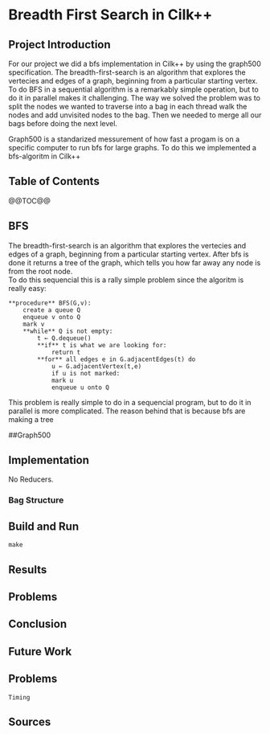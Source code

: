 # Breadth First Search in Cilk++ 



## Project Introduction

For our project we did a bfs implementation in Cilk++ by using the graph500 specification. The breadth-first-search is an 
algorithm that explores the vertecies and edges of a graph, beginning from a particular starting vertex. To do BFS in a sequential 
algorithm is a remarkably simple operation, but to do it in parallel makes it challenging. The way we solved the problem was to split 
the nodes we wanted to traverse into a bag in each thread walk the nodes and add unvisited nodes to the bag. Then we needed to 
merge all our bags before doing the next level.


Graph500 is a standarized messurement of how fast a progam is on a specific computer to run bfs for large graphs. To do this we implemented a bfs-algoritm in Cilk++ 


## Table of Contents

@@TOC@@



## BFS

The breadth-first-search is an algorithm that explores the vertecies and edges of a graph, beginning from a particular starting vertex. After bfs is done it returns a tree of the graph,
which tells you how far away any node is from the root node.  
To do this sequencial this is a rally simple problem since the algoritm is really easy:

	**procedure** BFS(G,v):
		create a queue Q
		enqueue v onto Q
		mark v
		**while** Q is not empty:
			t ← Q.dequeue()
			**if** t is what we are looking for:
				return t
			**for** all edges e in G.adjacentEdges(t) do
				u ← G.adjacentVertex(t,e)
				if u is not marked:
				mark u
				enqueue u onto Q


This problem is really simple to do
in a sequencial program, but to do it in parallel is more complicated. The reason behind that is because bfs are making a tree


##Graph500


## Implementation

No Reducers.

### Bag Structure







## Build and Run

`make`


## Results




## Problems




## Conclusion



## Future Work




## Problems

	Timing 


## Sources

